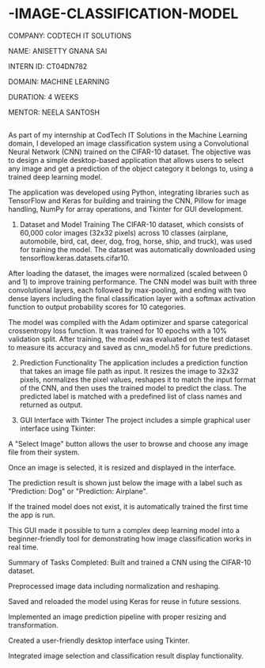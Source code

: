 # -IMAGE-CLASSIFICATION-MODEL

COMPANY: CODTECH IT SOLUTIONS

NAME: ANISETTY GNANA SAI

INTERN ID: CT04DN782

DOMAIN: MACHINE LEARNING

DURATION: 4 WEEKS

MENTOR: NEELA SANTOSH

##
As part of my internship at CodTech IT Solutions in the Machine Learning domain, I developed an image classification system using a Convolutional Neural Network (CNN) trained on the CIFAR-10 dataset. The objective was to design a simple desktop-based application that allows users to select any image and get a prediction of the object category it belongs to, using a trained deep learning model.

The application was developed using Python, integrating libraries such as TensorFlow and Keras for building and training the CNN, Pillow for image handling, NumPy for array operations, and Tkinter for GUI development.

1. Dataset and Model Training
The CIFAR-10 dataset, which consists of 60,000 color images (32x32 pixels) across 10 classes (airplane, automobile, bird, cat, deer, dog, frog, horse, ship, and truck), was used for training the model. The dataset was automatically downloaded using tensorflow.keras.datasets.cifar10.

After loading the dataset, the images were normalized (scaled between 0 and 1) to improve training performance. The CNN model was built with three convolutional layers, each followed by max-pooling, and ending with two dense layers including the final classification layer with a softmax activation function to output probability scores for 10 categories.

The model was compiled with the Adam optimizer and sparse categorical crossentropy loss function. It was trained for 10 epochs with a 10% validation split. After training, the model was evaluated on the test dataset to measure its accuracy and saved as cnn_model.h5 for future predictions.

2. Prediction Functionality
The application includes a prediction function that takes an image file path as input. It resizes the image to 32x32 pixels, normalizes the pixel values, reshapes it to match the input format of the CNN, and then uses the trained model to predict the class. The predicted label is matched with a predefined list of class names and returned as output.

3. GUI Interface with Tkinter
The project includes a simple graphical user interface using Tkinter:

A "Select Image" button allows the user to browse and choose any image file from their system.

Once an image is selected, it is resized and displayed in the interface.

The prediction result is shown just below the image with a label such as "Prediction: Dog" or "Prediction: Airplane".

If the trained model does not exist, it is automatically trained the first time the app is run.

This GUI made it possible to turn a complex deep learning model into a beginner-friendly tool for demonstrating how image classification works in real time.

Summary of Tasks Completed:
Built and trained a CNN using the CIFAR-10 dataset.

Preprocessed image data including normalization and reshaping.

Saved and reloaded the model using Keras for reuse in future sessions.

Implemented an image prediction pipeline with proper resizing and transformation.

Created a user-friendly desktop interface using Tkinter.

Integrated image selection and classification result display functionality.
##
